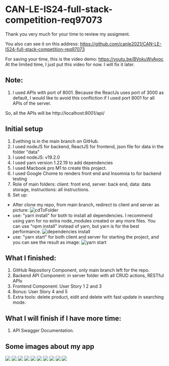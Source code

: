# CAN-LE-IS24-full-stack-competition-req97073

Thank you very much for your time to review my assigment.

You also can see it on this address: https://github.com/canle2021/CAN-LE-IS24-full-stack-competition-req97073

For saving your time, this is the video demo: https://youtu.be/BVokuWvAyoc
At the limited time, I just put this video for now. I will fix it later.

## Note:

1. I used APIs with port of 8001. Because the ReactJs uses port of 3000 as default, I would like to avoid this confliction if I used port 8001 for all APIs of the server.

So, all the APIs will be http://localhost:8001/api/

## Initial setup

1. Evething is in the main branch on GitHub.
2. I used nodeJS for backend, ReactJS for frontend, json file for data in the folder "data"
3. I used nodeJS: v19.2.0
4. I used yarn version 1.22.19 to add dependencies
5. I used Macbook pro M1 to create this project.
6. I used Google Chome to renders front end and Insomnia to for backend testing
7. Role of main folders: client: front end, server: back end, data: data storage, instructions: all instructions.
8. Set up:

- After clone my repo, from main branch, redirect to client and server as picture:
  ![cdToFolder](./instructions/screenpics/cdToFolder.png)
- use: "yarn install" for both to install all dependencies. I recommend using yarn for no extra node_modules created or any more files. You can use "npm install" instead of yarn, but yarn is for the best performance.
  ![dependencies install](./instructions/screenpics/installDependencies.png)
- use: "yarn start" for both client and server for starting the project, and you can see the result as image:
  ![yarn start](./instructions/screenpics/yarnStart.png)

## What I finished:

1. GitHub Repository Component, only main branch left for the repo.
2. Backend API Component: in server folder with all CRUD actions, RESTful APIs
3. Frontend Component: User Story 1 2 and 3
4. Bonus: User Story 4 and 5
5. Extra tools: delete product, eidit and delete with fast update in searching mode.

## What I will finish if I have more time:

1. API Swagger Documentation.

## Some images about my app

![](./instructions/screenpics/generalLook.png)
![](./instructions/screenpics/addProductModal.png)
![](./instructions/screenpics/editModal.png)
![](./instructions/screenpics/deleteModal.png)
![](./instructions/screenpics/searchBy.png)
![](./instructions/screenpics/searchByScrumMaster.png)
![](./instructions/screenpics/searchByDeveloper.png)
![](./instructions/screenpics/searchByDeveloper.png)
![](./instructions/screenpics/EditWhileSearch.png)
![](./instructions/screenpics/DeleteWhileSearch.png)
